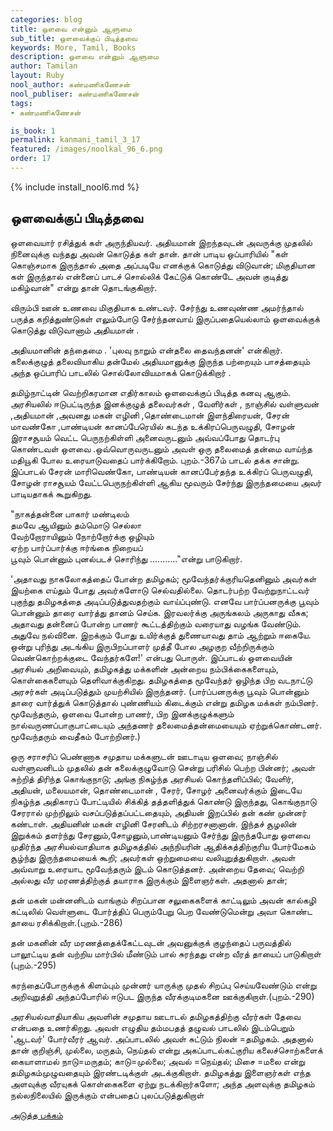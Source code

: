 ```yaml
---
categories: blog
title: ஒளவை என்னும் ஆளுமை
sub_title: ஒளவைக்குப் பிடித்தவை
keywords: More, Tamil, Books
description: ஒளவை என்னும் ஆளுமை
author: Tamilan
layout: Ruby
nool_author: கண்மணிகணேசன்
nool_publiser: கண்மணிகணேசன்
tags:
- கண்மணிகணேசன்

is_book: 1
permalink: kanmani_tamil_3_17
featured: /images/noolkal_96_6.png
order: 17
---
```

{% include install_nool6.md %}

## ஒளவைக்குப் பிடித்தவை

ஒளவையார் ரசித்துக் கள் அருந்தியவர். அதியமான் இறந்தவுடன் அவருக்கு முதலில் நினைவுக்கு வந்தது அவன் கொடுத்த கள் தான். தான் பாடிய ஒப்பாரியில் "கள் கொஞ்சமாக இருந்தால் அதை அப்படியே எனக்குக் கொடுத்து விடுவான்; மிகுதியான கள் இருந்தால் என்னைப் பாடச் சொல்லிக் கேட்டுக் கொண்டே அவன் குடித்து மகிழ்வான்" என்று தான் தொடங்குகிறார்.

விரும்பி ஊன் உணவை மிகுதியாக உண்டவர். சேர்ந்து உணவுண்ண அமர்ந்தால் பருத்த கறித்துண்டுகள் எலும்போடு சேர்ந்தனவாய் இருப்பதையெல்லாம் ஒளவைக்குக் கொடுத்து விடுவானாம் அதியமான் .

அதியமானின் தந்தைமை . 'புலவு நாறும் என்தலை தைவந்தனன்' என்கிறார். கலைக்குழுத் தலைவியாகிய தன்மேல் அதியமானுக்கு இருந்த பற்றையும் பாசத்தையும் அந்த ஒப்பாரிப் பாடலில் சொல்லோவியமாகக் கொடுக்கிறார் .

தமிழ்நாட்டின் வெற்றிகரமான எதிர்காலம் ஒளவைக்குப் பிடித்த கனவு ஆகும். அரசியலில் ஈடுபட்டிருந்த இனக்குழுத் தலைவர்கள் , வேளிர்கள் , நாஞ்சில் வள்ளுவன் ,அதியமான் ,அவனது மகன் எழினி ,தொண்டைமான் இளந்திரையன், சேரன் மாவண்கோ ,பாண்டியன் கானப்பேரெயில் கடந்த உக்கிரப்பெருவழுதி, சோழன் இராசசூயம் வெட்ட பெருநற்கிள்ளி அனைவருடனும் அவ்வப்போது தொடர்பு கொண்டவள் ஒளவை .ஒவ்வொருவருடனும் அவள் ஒரு தலைமைத் தன்மை வாய்ந்த மதியூகி போல உரையாடுவதைப் பார்க்கிறோம். புறம்.-367ம் பாடல் தக்க சான்று. இப்பாடல் சேரன் மாரிவெண்கோ, பாண்டியன் கானப்பேர்தந்த உக்கிரப் பெருவழுதி, சோழன் ராசசூயம் வேட்டபெருநற்கிள்ளி ஆகிய மூவரும் சேர்ந்து இருந்தமையை அவர் பாடியதாகக் கூறுகிறது.

"நாகத்தன்னை பாகார் மண்டிலம்  
தமவே ஆயினும் தம்மொடு செல்லா  
வேற்றோராயினும் நோற்றோர்க்கு ஒழியும்  
ஏற்ற பார்ப்பார்க்கு ஈர்ங்கை நிறையப்  
பூவும் பொன்னும் புனல்படச் சொரிந்து ..........."என்று பாடுகிறார்.

'அதாவது நாகலோகத்தைப் போன்ற தமிழகம்; மூவேந்தர்க்குரியதெனினும் அவர்கள் இயற்கை எய்தும் போது அவர்களோடு செல்வதில்லை. தொடர்பற்ற வேற்றுநாட்டவர் புகுந்து தமிழகத்தை அடிப்படுத்துவதற்கும் வாய்ப்புண்டு. எனவே பார்ப்பனருக்கு பூவும் பொன்னும் தாரை வார்த்து தானம் செய்க. இரவலர்க்கு அருங்கலம் அருகாது வீசுக; அதாவது தன்னைப் போன்ற பாணர் கூட்டத்திற்கும் வரையாது வழங்க வேண்டும். அதுவே நல்வினை. இறக்கும் போது உயிர்க்குத் துணையாவது தாம் ஆற்றும் ஈகையே. ஒன்று புரிந்து அடங்கிய இருபிறப்பாளர் முத்தீ போல அழகுற வீற்றிருக்கும் வெண்கொற்றக்குடை வேந்தர்களே!' என்பது பொருள். இப்பாடல் ஒளவையின் அரசியல் அறிவையும், தமிழகத்து மக்களின் அன்றைய நம்பிக்கைகளையும், கொள்கைகளையும் தெளிவாக்குகிறது. தமிழகத்தை மூவேந்தர் ஒழிந்த பிற வடநாட்டு அரசர்கள் அடிப்படுத்தும் முயற்சியில் இருந்தனர். (பார்ப்பனருக்கு பூவும் பொன்னும் தாரை வார்த்துக் கொடுத்தால் புண்ணியம் கிடைக்கும் என்று தமிழக மக்கள் நம்பினர். மூவேந்தரும், ஒளவை போன்ற பாணர், பிற இனக்குழுக்களும் நால்வருணப்பாகுபாட்டையும் அந்தணர் தலைமைத்தன்மையையும் ஏற்றுக்கொண்டனர். மூவேந்தரும் வைதீகம் போற்றினர்.)

ஒரு சராசரிப் பெண்ணாக சமுதாய மக்களுடன் ஊடாடிய ஒளவை; நாஞ்சில் வள்ளுவனிடம் முதலில் தன் கலைக்குழுவோடு சென்று பரிசில் பெற்ற பின்னர்; அவள் சுற்றித் திரிந்த கொங்குநாடு; அங்கு நிகழ்ந்த அரசியல் கொந்தளிப்பில்; வேளிர், அதியன், மலையமான், தொண்டைமான் , சேரர், சோழர் அனைவர்க்கும் இடையே நிகழ்ந்த அதிகாரப் போட்டியில் சிக்கித் தத்தளித்துக் கொண்டு இருந்தது, கொங்குநாடு சேரரால் முற்றிலும் வசப்படுத்தப்பட்டதையும், அதியன் இறப்பில் தன் கண் முன்னர் கண்டாள். அதியனின் மகன் எழினி சேரனிடம் சிற்றரசனானான். இந்தச் சூழலின் இறுக்கம் தளர்ந்து சேரனும்,சோழனும்,பாண்டியனும் சேர்ந்து இருந்தபோது ஒளவை முதிர்ந்த அரசியல்வாதியாக தமிழகத்தில் அந்நியரின் ஆதிக்கத்திற்குரிய போர்மேகம் சூழ்ந்து இருந்தமையைக் கூறி; அவர்கள் ஒற்றுமையை வலியுறுத்துகிறாள். அவள் அவ்வாறு உரையாட மூவேந்தரும் இடம் கொடுத்தனர். அன்றைய தேவை; வெற்றி அல்லது வீர மரணத்திற்குத் தயாராக இருக்கும் இளைஞர்கள். அதனால் தான்;

தன் மகன் மன்னனிடம் வாங்கும் சிறப்பான சலுகைகளைக் காட்டிலும் அவன் கால்கழி கட்டிலில் வெள்ளுடை போர்த்திப் பெரும்பேறு பெற வேண்டுமென்று அவா கொண்ட தாயை ரசிக்கிறாள்.(புறம்.-286)

தன் மகனின் வீர மரணத்தைக்கேட்டவுடன் அவனுக்குக் குழந்தைப் பருவத்தில் பாலூட்டிய தன் வற்றிய மார்பில் மீண்டும் பால் சுரந்தது என்ற வீரத் தாயைப் பாடுகிறாள் (புறம்.-295)

கரந்தைப்போருக்குக் கிளம்பும் முன்னர் யாருக்கு முதல் சிறப்பு செய்யவேண்டும் என்று அறிவுறுத்தி அந்தப்போரில் ஈடுபட இருந்த வீரக்குடிமகனை ஊக்குகிறாள்.(புறம்.-290)

அரசியல்வாதியாகிய அவளின் சமுதாய ஊடாடல் தமிழகத்திற்கு வீரர்கள் தேவை என்பதை உணர்கிறது. அவள் எழுதிய தம்மபதத் தழுவல் பாடலில் இடம்பெறும் 'ஆடவர்' போர்வீரர் ஆவர். அப்பாடலில் அவள் சுட்டும் நிலன் =தமிழகம். அதனால் தான் குறிஞ்சி, முல்லை, மருதம், நெய்தல் என்று அகப்பாடல்கட்குரிய கலைச்சொற்களைக் கையாளாமல் நாடு=மருதம்; காடு=முல்லை; அவல் =நெய்தல்; மிசை =மலை என்று தமிழகம்முழுவதையும் இரண்டடிக்குள் அடக்குகிறாள். தமிழகத்து இளைஞர்கள் எந்த அளவுக்கு வீரயுகக் கொள்கைகளை ஏற்று நடக்கிறார்களோ; அந்த அளவுக்கு தமிழகம் நல்லநிலையில் இருக்கும் என்பதைப் புலப்படுத்துகிறாள்

[அடுத்த பக்கம்](kanmani_tamil_3_18)